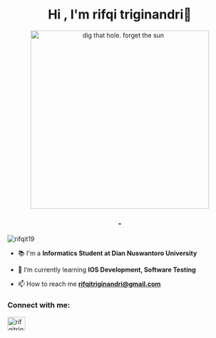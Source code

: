 <h1 align="center">Hi , I'm rifqi triginandri👋</h1>
<p align="center"> <img align="center" alt="dig that hole. forget the sun" width="400" src="https://cdn.dribbble.com/users/239755/screenshots/3019824/dave_coding_dribbble.gif"/> </p>
<h3 align="center">-</h3>


<p align="left"> <img src="https://komarev.com/ghpvc/?username=rifqit19&label=Profile%20views&color=3a88fe&style=flat" alt="rifqit19" /> </p>

- 📚 I'm a  **Informatics Student at Dian Nuswantoro University**

- 🌱 I’m currently learning **IOS Development, Software Testing**

- 📫 How to reach me **rifqitriginandri@gmail.com**

<h3 align="left">Connect with me:</h3>
<p align="left">
<a href="https://linkedin.com/in/rifqitriginandri" target="blank"><img align="center" src="https://raw.githubusercontent.com/rahuldkjain/github-profile-readme-generator/master/src/images/icons/Social/linked-in-alt.svg" alt="rifqitriginandri" height="30" width="40" /></a>
</p>
